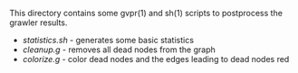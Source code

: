 This directory contains some gvpr(1) and sh(1) scripts to postprocess the
grawler results.

* *statistics.sh* - generates some basic statistics
* *cleanup.g* - removes all dead nodes from the graph
* *colorize.g* - color dead nodes and the edges leading to dead nodes red

